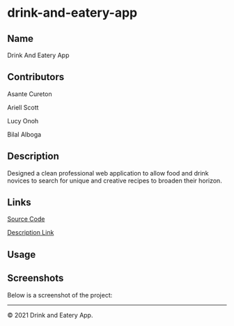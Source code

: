 # drink-and-eatery-app

## Name
Drink And Eatery App


## Contributors
Asante Cureton

Ariell Scott

Lucy Onoh

Bilal Alboga


## Description
Designed a clean professional web application to allow food and drink novices to search for unique and creative recipes to broaden their horizon.


## Links
[Source Code](https://github.com/asantercureton/drink-and-eatery-app/)


[Description Link](https://asantercureton.github.io/drink-and-eatery-app/)


## Usage
<!-- Displays information about me and my work experience, as well as provides my contact information and resume. -->


## Screenshots
Below is a screenshot of the project:
<!-- 
![Image of html](./images/ppw1.jpg)


![Image of html](./images/ppw2.jpg) -->


---
© 2021 Drink and Eatery App.